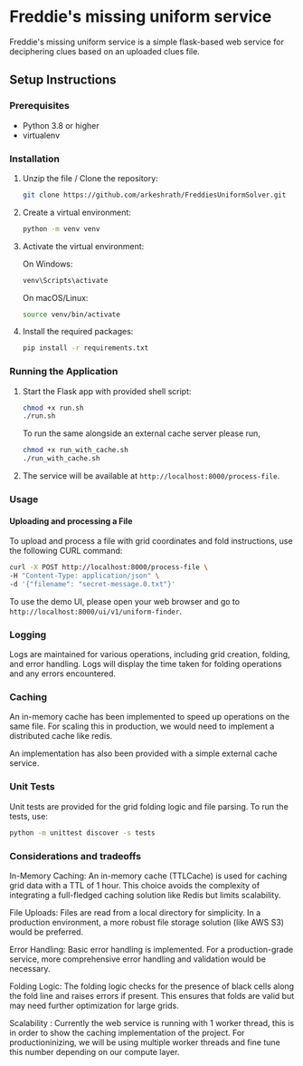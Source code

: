 # Freddie's missing uniform service

Freddie's missing uniform service is a simple flask-based web service for deciphering clues based on an uploaded clues file.

## Setup Instructions

### Prerequisites

- Python 3.8 or higher
- virtualenv

### Installation

1. Unzip the file / Clone the repository:
    ```sh
    git clone https://github.com/arkeshrath/FreddiesUniformSolver.git
    ```

2. Create a virtual environment:
    ```sh
    python -m venv venv
    ```

3. Activate the virtual environment:

    On Windows:
    ```sh
    venv\Scripts\activate
    ```

    On macOS/Linux:
    ```sh
    source venv/bin/activate
    ```

4. Install the required packages:
    ```sh
    pip install -r requirements.txt
    ```

### Running the Application

1. Start the Flask app with provided shell script:
    ```sh
   chmod +x run.sh
    ./run.sh
    ```

    To run the same alongside an external cache server please run,
    ```sh
   chmod +x run_with_cache.sh
    ./run_with_cache.sh
    ```

2. The service will be available at `http://localhost:8000/process-file`.

### Usage

#### Uploading and processing a File

To upload and process a file with grid coordinates and fold instructions, use the following CURL command:

```sh
curl -X POST http://localhost:8000/process-file \
-H "Content-Type: application/json" \
-d '{"filename": "secret-message.0.txt"}'
```

To use the demo UI, please open your web browser and go to `http://localhost:8000/ui/v1/uniform-finder`.




### Logging
Logs are maintained for various operations, including grid creation, folding, and error handling. Logs will display the time taken for folding operations and any errors encountered.

### Caching
An in-memory cache has been implemented to speed up operations on the same file. For scaling this in production, we would need to implement a distributed cache like redis.

An implementation has also been provided with a simple external cache service.

### Unit Tests

Unit tests are provided for the grid folding logic and file parsing. To run the tests, use:
```sh
python -m unittest discover -s tests
```


### Considerations and tradeoffs

In-Memory Caching: An in-memory cache (TTLCache) is used for caching grid data with a TTL of 1 hour. This choice avoids the complexity of integrating a full-fledged caching solution like Redis but limits scalability.

File Uploads: Files are read from a local directory for simplicity. In a production environment, a more robust file storage solution (like AWS S3) would be preferred.

Error Handling: Basic error handling is implemented. For a production-grade service, more comprehensive error handling and validation would be necessary.

Folding Logic: The folding logic checks for the presence of black cells along the fold line and raises errors if present. This ensures that folds are valid but may need further optimization for large grids.

Scalability : Currently the web service is running with 1 worker thread, this is in order to show the caching implementation of the project. For productioninizing, we will be using multiple worker threads and fine tune this number depending on our compute layer.

